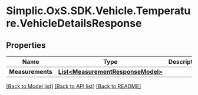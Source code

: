 # Simplic.OxS.SDK.Vehicle.Temperature.VehicleDetailsResponse

## Properties

Name | Type | Description | Notes
------------ | ------------- | ------------- | -------------
**Measurements** | [**List&lt;MeasurementResponseModel&gt;**](MeasurementResponseModel.md) |  | [optional] 

[[Back to Model list]](../README.md#documentation-for-models) [[Back to API list]](../README.md#documentation-for-api-endpoints) [[Back to README]](../README.md)

